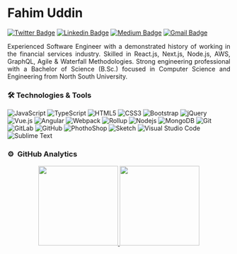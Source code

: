 # Fahim Uddin

[![Twitter Badge](https://img.shields.io/badge/-@fahimu10-1ca0f1?style=flat-square&labelColor=1ca0f1&logo=twitter&logoColor=white&link=https://twitter.com/fahimu10)](https://twitter.com/fahimu10) [![Linkedin Badge](https://img.shields.io/badge/-fahimu10-blue?style=flat-square&logo=Linkedin&logoColor=white&link=https://www.linkedin.com/in/fahimu10/)](https://www.linkedin.com/in/fahimu10/) [![Medium Badge](https://img.shields.io/badge/-@Fahimu10-03a57a?style=flat-square&labelColor=000000&logo=Medium&link=https://medium.com/@fahimu10/)](https://medium.com/@fahimu10/)
[![Gmail Badge](https://img.shields.io/badge/-fahimuddin.dev@gmail.com-c14438?style=flat-square&logo=Gmail&logoColor=white&link=mailto:fahimuddin.dev@gmail.com)](mailto:fahimuddin.dev@gmail.com)

<p style="text-align:justify;"> 
Experienced Software Engineer with a demonstrated history of working in the financial services industry. Skilled in React.js, Next.js, Node.js, AWS, GraphQL, Agile & Waterfall Methodologies. Strong engineering professional with a Bachelor of Science (B.Sc.) focused in Computer Science and Engineering from North South University.
</p>

### 🛠 Technologies & Tools

![JavaScript](https://img.shields.io/badge/-JavaScript-black?style=flat-square&logo=javascript)
![TypeScript](https://img.shields.io/badge/-TypeScript-007ACC?style=flat-square&logo=typescript)
![HTML5](https://img.shields.io/badge/-HTML5-E34F26?style=flat-square&logo=html5&logoColor=white)
![CSS3](https://img.shields.io/badge/-CSS3-1572B6?style=flat-square&logo=css3)
![Bootstrap](https://img.shields.io/badge/-Bootstrap-563D7C?style=flat-square&logo=bootstrap)
![jQuery](https://img.shields.io/badge/-jQuery-0769AD?style=flat-square&logo=jQuery&logoColor=white)
![Vue.js](https://img.shields.io/badge/-Vuejs-4FC08D?style=flat-square&logo=vue.js&logoColor=white)
![Angular](https://img.shields.io/badge/-Angular-DD0031?style=flat-square&logo=angular)
![Webpack](https://img.shields.io/badge/-Webpack-8DD6F9?style=flat-square&logo=Webpack&logoColor=gray)
![Rollup](https://img.shields.io/badge/-rollup.js-EC4A3F?style=flat-square&logo=rollup.js&logoColor=white)
![Nodejs](https://img.shields.io/badge/-Nodejs-339933?style=flat-square&logo=Node.js&logoColor=white)
![MongoDB](https://img.shields.io/badge/-MongoDB-47A248?style=flat-square&logo=mongodb&logoColor=white)
![Git](https://img.shields.io/badge/-Git-F05032?style=flat-square&logo=git&logoColor=white)
![GitLab](https://img.shields.io/badge/-GitLab-FCA121?style=flat-square&logo=gitlab)
![GitHub](https://img.shields.io/badge/-GitHub-181717?style=flat-square&logo=github)
![PhothoShop](https://img.shields.io/badge/-PhotoShop-071D34?style=flat-square&logo=Adobe-Photoshop&logoColor=54A7F8)
![Sketch](https://img.shields.io/badge/-Sketch-F7B500?style=flat-square&logo=sketch&logoColor=white)
![Visual Studio Code](https://img.shields.io/badge/-VSCode-007ACC?style=flat-square&logo=visual-studio-code&logoColor=white)
![Sublime Text](https://img.shields.io/badge/-Sublime-4B4B4B?style=flat-square&logo=sublime-text&logoColor=FF9800)

### ⚙️ &nbsp;GitHub Analytics

<p align="center">
<a href="https://github.com/Shakib-IO">
  <img height="180em" src="https://github-readme-stats-eight-theta.vercel.app/api?username=fahimu10&show_icons=true&theme=algolia&include_all_commits=true&count_private=true"/>
  <img height="180em" src="https://github-readme-stats-eight-theta.vercel.app/api/top-langs/?username=fahimu10&layout=compact&langs_count=8&theme=algolia"/>
</a>
</p>
